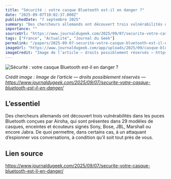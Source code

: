 ```yaml
---
title: "Sécurité : votre casque Bluetooth est-il en danger ?"
date: "2025-09-07T10:02:37.000Z"
publishedDate: "7 septembre 2025"
summary: "Des chercheurs allemands ont découvert trois vulnérabilités dans les puces Bluetooth conçues par Airoha, qui sont présentes dans 29 modèles de casques, enceintes et écouteurs signés Sony, Bose, JBL, Marshall ou encore Jabra. De quoi permettre, dans certains cas, à un attaquant d’espionner vos conversations, à condition qu’il soit tout près de vous."
importance: ""
sourceUrl: "https://www.journaldugeek.com/2025/09/07/securite-votre-casque-bluetooth-est-il-en-danger/"
tags: ["France", "Actualité", "Journal du Geek"]
permalink: "/papers/2025-09-07-securite-votre-casque-bluetooth-est-il-en-danger"
imageUrl: "https://www.journaldugeek.com/app/uploads/2025/09/casque-bluetooth-1600x900.jpg"
imageCredit: "Image de l’article — droits possiblement réservés — https://www.journaldugeek.com/2025/09/07/securite-votre-casque-bluetooth-est-il-en-danger/"
---
```


![Sécurité : votre casque Bluetooth est-il en danger ?](https://www.journaldugeek.com/app/uploads/2025/09/casque-bluetooth-1600x900.jpg)

*Crédit image : Image de l’article — droits possiblement réservés — https://www.journaldugeek.com/2025/09/07/securite-votre-casque-bluetooth-est-il-en-danger/*

## L’essentiel

Des chercheurs allemands ont découvert trois vulnérabilités dans les puces Bluetooth conçues par Airoha, qui sont présentes dans 29 modèles de casques, enceintes et écouteurs signés Sony, Bose, JBL, Marshall ou encore Jabra. De quoi permettre, dans certains cas, à un attaquant d’espionner vos conversations, à condition qu’il soit tout près de vous.

## Lien source

https://www.journaldugeek.com/2025/09/07/securite-votre-casque-bluetooth-est-il-en-danger/
